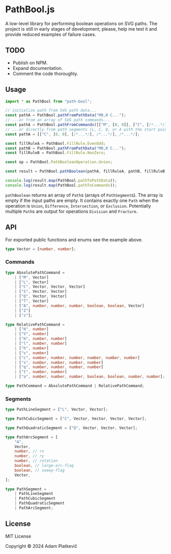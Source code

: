 # PathBool.js

A low-level library for performing boolean operations on SVG paths.
The project is still in early stages of development;
please, help me test it and provide reduced examples of failure cases.

## TODO

- Publish on NPM.
- Expand documentation.
- Comment the code thoroughly.

## Usage

```ts
import * as PathBool from "path-bool";

// initialize path from SVG path data...
const pathA = PathBool.pathFromPathData("M0,0 C...");
// ...or from an array of SVG path commands...
const pathA = PathBool.pathFromCommands([["M", [0, 0]], ["C", [/*...*/], /*...*/]/*...*/]);
// ...or directly from path segments (L, C, Q, or A with the start point prepended)
const pathA = [["C", [0, 0], [/*...*/], /*...*/], /*...*/];

const fillRuleA = PathBool.FillRule.EvenOdd;
const pathB = PathBool.pathFromPathData("M0,0 C...");
const fillRuleB = PathBool.FillRule.NonZero;

const op = PathBool.PathBooleanOperation.Union;

const result = PathBool.pathBoolean(pathA, fillRuleA, pathB, fillRuleB, op);

console.log(result.map(PathBool.pathToPathData));
console.log(result.map(PathBool.pathToCommands));
```

`pathBoolean` returns an array of `Path`s (arrays of `PathSegment`s).
The array is empty if the input paths are empty.
It contains exactly one `Path` when the operation is `Union`, `Difference`, `Intersection`, or `Exclusion`.
Potentially multiple `Path`s are output for operations `Division` and `Fracture`.

## API

For exported public functions and enums see the example above.

```ts
type Vector = [number, number];
```

### Commands

```ts
type AbsolutePathCommand =
    | ["M", Vector]
    | ["L", Vector]
    | ["C", Vector, Vector, Vector]
    | ["S", Vector, Vector]
    | ["Q", Vector, Vector]
    | ["T", Vector]
    | ["A", number, number, number, boolean, boolean, Vector]
    | ["Z"]
    | ["z"];

type RelativePathCommand =
    | ["H", number]
    | ["V", number]
    | ["m", number, number]
    | ["l", number, number]
    | ["h", number]
    | ["v", number]
    | ["c", number, number, number, number, number, number]
    | ["s", number, number, number, number]
    | ["q", number, number, number, number]
    | ["t", number, number]
    | ["a", number, number, number, boolean, boolean, number, number];

type PathCommand = AbsolutePathCommand | RelativePathCommand;
```

### Segments

```ts
type PathLineSegment = ["L", Vector, Vector];

type PathCubicSegment = ["C", Vector, Vector, Vector, Vector];

type PathQuadraticSegment = ["Q", Vector, Vector, Vector];

type PathArcSegment = [
    "A",
    Vector,
    number, // rx
    number, // ry
    number, // rotation
    boolean, // large-arc-flag
    boolean, // sweep-flag
    Vector,
];

type PathSegment =
    | PathLineSegment
    | PathCubicSegment
    | PathQuadraticSegment
    | PathArcSegment;
```

## License

MIT License

Copyright © 2024 Adam Platkevič
